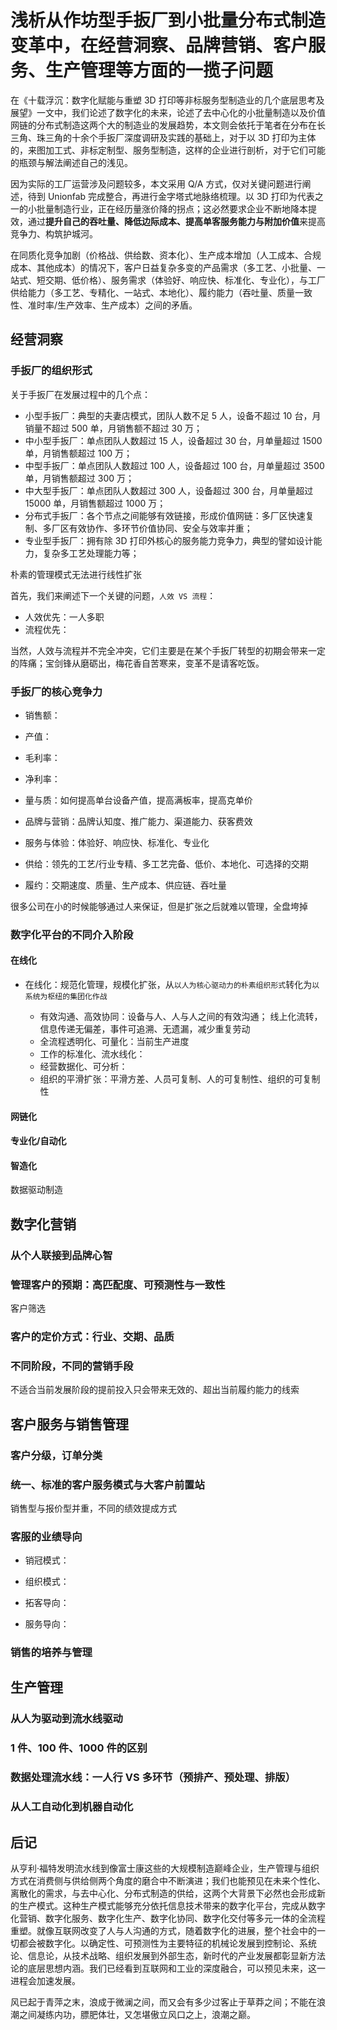 # 浅析从作坊型手扳厂到小批量分布式制造变革中，在经营洞察、品牌营销、客户服务、生产管理等方面的一揽子问题

在《十载浮沉：数字化赋能与重塑 3D 打印等非标服务型制造业的几个底层思考及展望》一文中，我们论述了数字化的未来，论述了去中心化的小批量制造以及价值网链的分布式制造这两个大的制造业的发展趋势，本文则会依托于笔者在分布在长三角、珠三角的十余个手扳厂深度调研及实践的基础上，对于以 3D 打印为主体的，来图加工式、非标定制型、服务型制造，这样的企业进行剖析，对于它们可能的瓶颈与解法阐述自己的浅见。

因为实际的工厂运营涉及问题较多，本文采用 Q/A 方式，仅对关键问题进行阐述，待到 Unionfab 完成整合，再进行金字塔式地脉络梳理。以 3D 打印为代表之一的小批量制造行业，正在经历量涨价降的拐点；这必然要求企业不断地降本提效，通过**提升自己的吞吐量、降低边际成本、提高单客服务能力与附加价值**来提高竞争力、构筑护城河。

在同质化竞争加剧（价格战、供给数、资本化）、生产成本增加（人工成本、合规成本、其他成本）的情况下，客户日益复杂多变的产品需求（多工艺、小批量、一站式、短交期、低价格）、服务需求（体验好、响应快、标准化、专业化），与工厂供给能力（多工艺、专精化、一站式、本地化）、履约能力（吞吐量、质量一致性、准时率/生产效率、生产成本）之间的矛盾。

## 经营洞察

### 手扳厂的组织形式

关于手扳厂在发展过程中的几个点：

- 小型手扳厂：典型的夫妻店模式，团队人数不足 5 人，设备不超过 10 台，月销量不超过 500 单，月销售额不超过 30 万；
- 中小型手扳厂：单点团队人数超过 15 人，设备超过 30 台，月单量超过 1500 单，月销售额超过 100 万；
- 中型手扳厂：单点团队人数超过 100 人，设备超过 100 台，月单量超过 3500 单，月销售额超过 300 万；
- 中大型手扳厂：单点团队人数超过 300 人，设备超过 300 台，月单量超过 15000 单，月销售额超过 1000 万；
- 分布式手扳厂：各个节点之间能够有效链接，形成价值网链：多厂区快速复制、多厂区有效协作、多环节价值协同、安全与效率并重；
- 专业型手扳厂：拥有除 3D 打印外核心的服务能力竞争力，典型的譬如设计能力，复杂多工艺处理能力等；

朴素的管理模式无法进行线性扩张

首先，我们来阐述下一个关键的问题，`人效 VS 流程`：

- 人效优先：一人多职
- 流程优先：

当然，人效与流程并不完全冲突，它们主要是在某个手扳厂转型的初期会带来一定的阵痛；宝剑锋从磨砺出，梅花香自苦寒来，变革不是请客吃饭。

### 手扳厂的核心竞争力

- 销售额：
- 产值：
- 毛利率：
- 净利率：

- 量与质：如何提高单台设备产值，提高满板率，提高克单价

- 品牌与营销：品牌认知度、推广能力、渠道能力、获客费效
- 服务与体验：体验好、响应快、标准化、专业化
- 供给：领先的工艺/行业专精、多工艺完备、低价、本地化、可选择的交期
- 履约：交期速度、质量、生产成本、供应链、吞吐量

很多公司在小的时候能够通过人来保证，但是扩张之后就难以管理，全盘垮掉

### 数字化平台的不同介入阶段

#### 在线化

- 在线化：规范化管理，规模化扩张，从`以人为核心驱动力的朴素组织形式`转化为`以系统为枢纽的集团化作战`

  - 有效沟通、高效协同：设备与人、人与人之间的有效沟通； 线上化流转，信息传递无偏差，事件可追溯、无遗漏，减少重复劳动
  - 全流程透明化、可量化：当前生产进度
  - 工作的标准化、流水线化：
  - 经营数据化、可分析：
  - 组织的平滑扩张：平滑方差、人员可复制、人的可复制性、组织的可复制性

#### 网链化

#### 专业化/自动化

#### 智造化

数据驱动制造

## 数字化营销

### 从个人联接到品牌心智

### 管理客户的预期：高匹配度、可预测性与一致性

客户筛选

### 客户的定价方式：行业、交期、品质

### 不同阶段，不同的营销手段

不适合当前发展阶段的提前投入只会带来无效的、超出当前履约能力的线索

## 客户服务与销售管理

### 客户分级，订单分类

### 统一、标准的客户服务模式与大客户前置站

销售型与报价型并重，不同的绩效提成方式

### 客服的业绩导向

- 销冠模式：
- 组织模式：

- 拓客导向：
- 服务导向：

### 销售的培养与管理

## 生产管理

### 从人为驱动到流水线驱动

### 1 件、100 件、1000 件的区别

### 数据处理流水线：一人行 VS 多环节（预排产、预处理、排版）

### 从人工自动化到机器自动化

## 后记

从亨利·福特发明流水线到像富士康这些的大规模制造巅峰企业，生产管理与组织方式在消费侧与供给侧两个角度的磨合中不断演进；我们也能预见在未来个性化、离散化的需求，与去中心化、分布式制造的供给，这两个大背景下必然也会形成新的生产模式。这种生产模式能够充分依托信息技术带来的数字化平台，完成从数字化营销、数字化服务、数字化生产、数字化协同、数字化交付等多元一体的全流程重塑。就像互联网改变了人与人沟通的方式，随着数字化的进展，整个社会中的一切都会被数字化。以确定性、可预测性为主要特征的机械论发展到控制论、系统论、信息论，从技术战略、组织发展到外部生态，新时代的产业发展都彰显新方法论的底层思想内涵。我们已经看到互联网和工业的深度融合，可以预见未来，这一进程会加速发展。

风已起于青萍之末，浪成于微澜之间，而又会有多少过客止于草莽之间；不能在浪潮之间凝练内功，膘肥体壮，又怎堪傲立风口之上，浪潮之巅。
